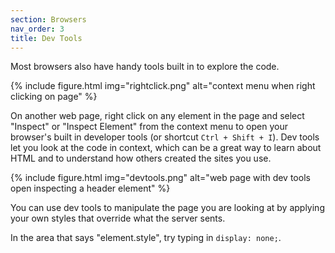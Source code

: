 ```yaml
---
section: Browsers
nav_order: 3
title: Dev Tools
---
```


Most browsers also have handy tools built in to explore the code.

{% include figure.html img="rightclick.png" alt="context menu when right clicking on page" %}

On another web page, right click on any element in the page and select "Inspect" or "Inspect Element" from the context menu to open your browser's built in <span class="term">developer tools</span> (or shortcut `Ctrl + Shift + I`). 
Dev tools let you look at the code in context, which can be a great way to learn about HTML and to understand how others created the sites you use.

{% include figure.html img="devtools.png" alt="web page with dev tools open inspecting a header element" %}

You can use dev tools to manipulate the page you are looking at by applying your own styles that override what the server sents. 

In the area that says "element.style", try typing in `display: none;`.
